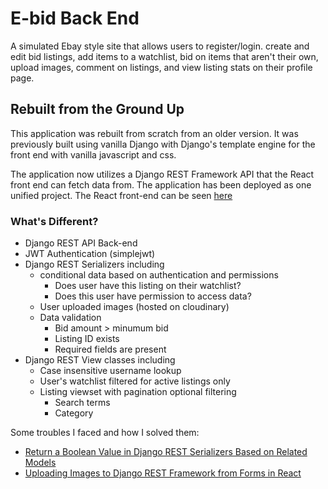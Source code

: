 # E-bid Back End

A simulated Ebay style site that allows users to register/login. create and edit bid listings, add items to a watchlist, bid on items that aren't their own, upload images, comment on listings, and view listing stats on their profile page.

## Rebuilt from the Ground Up

This application was rebuilt from scratch from an older version. It was previously built using vanilla Django with Django's template engine for the front end with vanilla javascript and css.

The application now utilizes a Django REST Framework API that the React front end can fetch data from. The application has been deployed as one unified project. The React front-end can be seen [here](https://github.com/IB21-A/commerce-react)

### What's Different?

- Django REST API Back-end
- JWT Authentication (simplejwt)
- Django REST Serializers including
  - conditional data based on authentication and permissions
    - Does user have this listing on their watchlist?
    - Does this user have permission to access data?
  - User uploaded images (hosted on cloudinary)
  - Data validation
    - Bid amount > minumum bid
    - Listing ID exists
    - Required fields are present
- Django REST View classes including
  - Case insensitive username lookup
  - User's watchlist filtered for active listings only
  - Listing viewset with pagination optional filtering
    - Search terms
    - Category

Some troubles I faced and how I solved them:

- [Return a Boolean Value in Django REST Serializers Based on Related Models](https://dev.to/thomz/how-to-return-a-boolean-value-in-django-rest-serializers-based-on-related-models-2bm9)
- [Uploading Images to Django REST Framework from Forms in React](https://dev.to/thomz/uploading-images-to-django-rest-framework-from-forms-in-react-3jhj)
